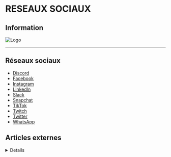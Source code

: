 # RESEAUX SOCIAUX

## <i class="fa-solid fa-hashtag"></i> Information


![Logo](../../_media/apps/apache_http_server/apache_http_server_logo.svg ':size=250 :no-zoom')

> <i class="fa-solid fa-quote-left"></i>  <i class="fa-solid fa-quote-left fa-rotate-180"></i>

---

## <i class="fa-solid fa-comments"></i> Réseaux sociaux

<span>

- [Discord](/reseaux-sociaux/discord/discord.md)
- [Facebook](/reseaux-sociaux/facebook/facebook.md)
- [Instagram](/reseaux-sociaux/instagram/instagram.md)
- [LinkedIn](/reseaux-sociaux/linkedin/linkedin.md)
- [Slack](/reseaux-sociaux/slack/slack.md)
- [Snapchat](/reseaux-sociaux/snapchat/snapchat.md)
- [TikTok](/reseaux-sociaux/tiktok/tiktok.md)
- [Twitch](/reseaux-sociaux/twitch/twitch.md)
- [Twitter](/reseaux-sociaux/twitter/twitter.md)
- [WhatsApp](/reseaux-sociaux/whatsapp/whatsapp.md)

</span>


## <i class="fa-solid fa-glasses"></i> Articles externes

<details>

- [Le metaverse : tout savoir sur l’univers fictif qui affole les GAFAM](https://www.realite-virtuelle.com/le-metaverse-tout-savoir/)

</details>
